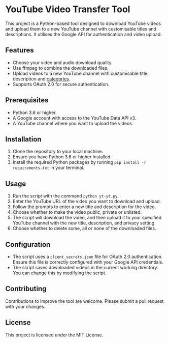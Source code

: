 # YouTube Video Transfer Tool

This project is a Python-based tool designed to download YouTube videos and upload them to a new YouTube channel with customisable titles and descriptions. It utilises the Google API for authentication and video upload.

## Features

- Choose your video and audio download quality.
- Use ffmpeg to combine the downloaded files.
- Upload videos to a new YouTube channel with customisable title, description and [categories](https://gist.github.com/dgp/1b24bf2961521bd75d6c).
- Supports OAuth 2.0 for secure authentication.

## Prerequisites

- Python 3.6 or higher.
- A Google account with access to the YouTube Data API v3.
- A YouTube channel where you want to upload the videos.

## Installation

1. Clone the repository to your local machine.
2. Ensure you have Python 3.6 or higher installed.
3. Install the required Python packages by running `pip install -r requirements.txt` in your terminal.

## Usage

1. Run the script with the command `python yt-yt.py`.
2. Enter the YouTube URL of the video you want to download and upload.
3. Follow the prompts to enter a new title and description for the video.
4. Choose whether to make the video public, private or unlisted.
5. The script will download the video, and then upload it to your specified YouTube channel with the new title, description, and privacy setting.
6. Choose whether to delete some, all or none of the downloaded files.

## Configuration

- The script uses a `client_secrets.json` file for OAuth 2.0 authentication. Ensure this file is correctly configured with your Google API credentials.
- The script saves downloaded videos in the current working directory. You can change this by modifying the script.

## Contributing

Contributions to improve the tool are welcome. Please submit a pull request with your changes.

## License

This project is licensed under the MIT License.